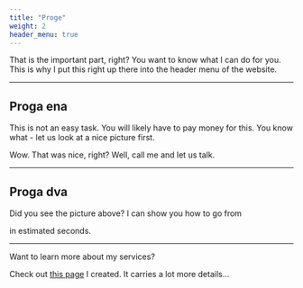 ```yaml
---
title: "Proge"
weight: 2
header_menu: true
---
```


That is the important part, right? You want to know what I can do for you. This is why I put this right up there into the header menu of the website.

---

## Proga ena

This is not an easy task. You will likely have to pay money for this. You know what - let us look at a nice picture first.


Wow. That was nice, right? Well, call me and let us talk.

---

## Proga dva

Did you see the picture above? I can show you how to go from


in estimated seconds.

---

Want to learn more about my services?

Check out [this page](services) I created. It carries a lot more details...
